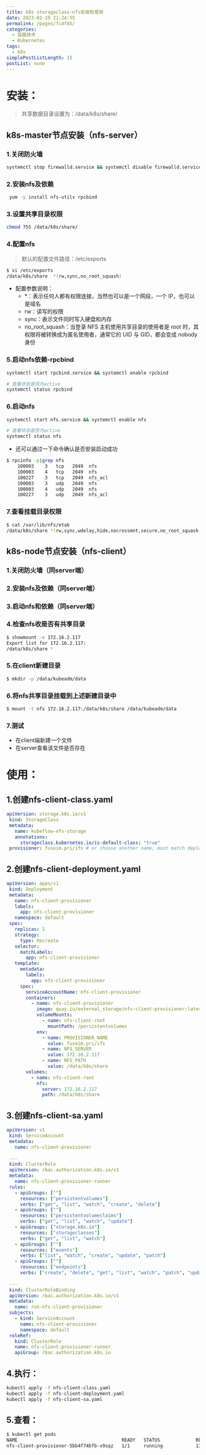 ```yaml
---
title: k8s storageclass-nfs安装和使用
date: 2023-02-19 21:24:55
permalink: /pages/fc4f05/
categories: 
  - 容器技术
  - Kubernetes
tags: 
  - k8s
simplePostListLength: 15
postList: none
---
```

# 安装：
> 共享数据目录设置为：/data/k8s/share/

## k8s-master节点安装（nfs-server）
### 1.关闭防火墙
```bash
systemctl stop firewalld.service && systemctl disable firewalld.service
```

### 2.安装nfs及依赖
```bash
 yum -y install nfs-utils rpcbind
```

### 3.设置共享目录权限
```bash
chmod 755 /data/k8s/share/
```

### 4.配置nfs
> 默认的配置文件路径：/etc/exports

```bash
$ vi /etc/exports
/data/k8s/share  *(rw,sync,no_root_squash)
```

- 配置参数说明：
   - *：表示任何人都有权限连接，当然也可以是一个网段，一个 IP，也可以是域名
   - rw：读写的权限
   - sync：表示文件同时写入硬盘和内存
   - no_root_squash：当登录 NFS 主机使用共享目录的使用者是 root 时，其权限将被转换成为匿名使用者，通常它的 UID 与 GID，都会变成 nobody 身份

### 5.启动nfs依赖-rpcbind
```bash
systemctl start rpcbind.service && systemctl enable rpcbind

# 查看状态是否为active
systemctl status rpcbind
```
### 6.启动nfs
```bash
systemctl start nfs.service && systemctl enable nfs

# 查看状态是否为active
systemctl status nfs
```

- 还可以通过一下命令确认是否安装启动成功
```bash
$ rpcinfo -p|grep nfs
    100003    3   tcp   2049  nfs
    100003    4   tcp   2049  nfs
    100227    3   tcp   2049  nfs_acl
    100003    3   udp   2049  nfs
    100003    4   udp   2049  nfs
    100227    3   udp   2049  nfs_acl

```
### 7.查看挂载目录权限
```bash
$ cat /var/lib/nfs/etab 
/data/k8s/share	*(rw,sync,wdelay,hide,nocrossmnt,secure,no_root_squash,no_all_squash,no_subtree_check,secure_locks,acl,no_pnfs,anonuid=65534,anongid=65534,sec=sys,rw,secure,no_root_squash,no_all_squash)
```
## k8s-node节点安装（nfs-client）
### 1.关闭防火墙（同server端）
### 2.安装nfs及依赖（同server端）
### 3.启动nfs和依赖（同server端）
### 4.检查nfs收是否有共享目录
```bash
$ showmount -e 172.16.2.117
Export list for 172.16.2.117:
/data/k8s/share *
```
### 5.在client新建目录
```bash
$ mkdir -p /data/kubeadm/data
```
### 6.将nfs共享目录挂载到上述新建目录中
```bash
$ mount -t nfs 172.16.2.117:/data/k8s/share /data/kubeadm/data
```
### 7.测试

- 在client端新建一个文件
- 在server查看该文件是否存在

# 使用：
## 1.创建nfs-client-class.yaml
```yaml
apiVersion: storage.k8s.io/v1
 kind: StorageClass
 metadata:
   name: kubeflow-nfs-storage
   annotations:
     storageclass.kubernetes.io/is-default-class: "true"
 provisioner: fuseim.pri/ifs # or choose another name, must match deployment's env PROVISIONER_NAME'
```
## 2.创建nfs-client-deployment.yaml
```yaml
apiVersion: apps/v1
 kind: Deployment
 metadata:
   name: nfs-client-provisioner
   labels:
     app: nfs-client-provisioner
   namespace: default
 spec:
   replicas: 1
   strategy:
     type: Recreate
   selector:
     matchLabels:
       app: nfs-client-provisioner
   template:
     metadata:
       labels:
         app: nfs-client-provisioner
     spec:
       serviceAccountName: nfs-client-provisioner
       containers:
         - name: nfs-client-provisioner
           image: quay.io/external_storage/nfs-client-provisioner:latest
           volumeMounts:
             - name: nfs-client-root
               mountPath: /persistentvolumes
           env:
             - name: PROVISIONER_NAME
               value: fuseim.pri/ifs
             - name: NFS_SERVER
               value: 172.16.2.117
             - name: NFS_PATH
               value: /data/k8s/share
       volumes:
         - name: nfs-client-root
           nfs:
             server: 172.16.2.117
             path: /data/k8s/share
```
## 3.创建nfs-client-sa.yaml
```yaml
apiVersion: v1
 kind: ServiceAccount
 metadata:
   name: nfs-client-provisioner
 
 ---
 kind: ClusterRole
 apiVersion: rbac.authorization.k8s.io/v1
 metadata:
   name: nfs-client-provisioner-runner
 rules:
   - apiGroups: [""]
     resources: ["persistentvolumes"]
     verbs: ["get", "list", "watch", "create", "delete"]
   - apiGroups: [""]
     resources: ["persistentvolumeclaims"]
     verbs: ["get", "list", "watch", "update"]
   - apiGroups: ["storage.k8s.io"]
     resources: ["storageclasses"]
     verbs: ["get", "list", "watch"]
   - apiGroups: [""]
     resources: ["events"]
     verbs: ["list", "watch", "create", "update", "patch"]
   - apiGroups: [""]
     resources: ["endpoints"]
     verbs: ["create", "delete", "get", "list", "watch", "patch", "update"]
 
 ---
 kind: ClusterRoleBinding
 apiVersion: rbac.authorization.k8s.io/v1
 metadata:
   name: run-nfs-client-provisioner
 subjects:
   - kind: ServiceAccount
     name: nfs-client-provisioner
     namespace: default
 roleRef:
   kind: ClusterRole
   name: nfs-client-provisioner-runner
   apiGroup: rbac.authorization.k8s.io
```
## 4.执行：
```bash
kubectl apply -f nfs-client-class.yaml
kubectl apply -f nfs-client-deployment.yaml
kubectl apply -f nfs-client-sa.yaml
```
## 5.查看：
```bash
$ kubectl get pods 
NAME                                      READY   STATUS             RESTARTS   AGE
nfs-client-provisioner-5bb4f74bfb-v9sqz   1/1     running            13         5d20h
```
